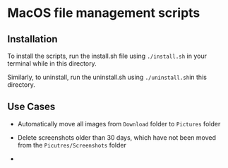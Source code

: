 # MacOS file management scripts

## Installation

To install the scripts, run the install.sh file using `./install.sh` in your terminal while in this directory.

Similarly, to uninstall, run the uninstall.sh using `./uninstall.sh`in this directory.

## Use Cases

- Automatically move all images from `Download` folder to `Pictures` folder

- Delete screenshots older than 30 days, which have not been moved from the `Picutres/Screenshots` folder

-
